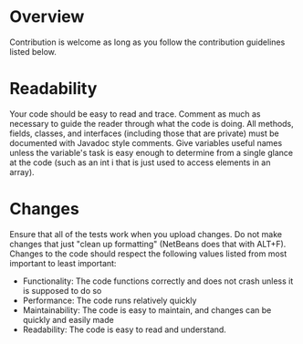 # Overview

Contribution is welcome as long as you follow the contribution guidelines listed below.

# Readability
Your code should be easy to read and trace.  Comment as much as necessary to guide the reader through what the code is doing.  All methods, fields, classes, and interfaces (including those that are private) must be documented with Javadoc style comments.  Give variables useful names unless the variable's task is easy enough to determine from a single glance at the code (such as an int i that is just used to access elements in an array).

# Changes
Ensure that all of the tests work when you upload changes.  Do not make changes that just "clean up formatting" (NetBeans does that with ALT+F).  Changes to the code should respect the following values listed from most important to least important:
- Functionality: The code functions correctly and does not crash unless it is supposed to do so
- Performance: The code runs relatively quickly
- Maintainability: The code is easy to maintain, and changes can be quickly and easily made
- Readability: The code is easy to read and understand.
